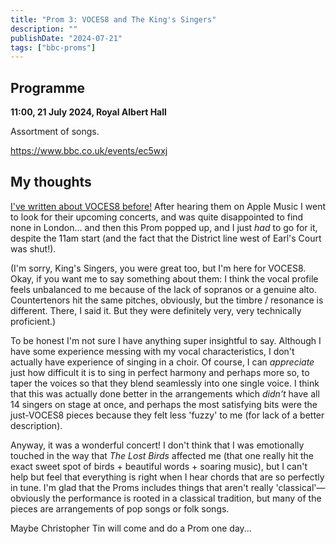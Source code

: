 ```yaml
---
title: "Prom 3: VOCES8 and The King's Singers"
description: ""
publishDate: "2024-07-21"
tags: ["bbc-proms"]
---
```


## Programme

**11:00, 21 July 2024, Royal Albert Hall**

Assortment of songs.

https://www.bbc.co.uk/events/ec5wxj

## My thoughts

[I've written about VOCES8 before!](/posts/2024-02-20-lost-birds)
After hearing them on Apple Music I went to look for their upcoming concerts, and was quite disappointed to find none in London... and then this Prom popped up, and I just _had_ to go for it, despite the 11am start (and the fact that the District line west of Earl's Court was shut!).

(I'm sorry, King's Singers, you were great too, but I'm here for VOCES8.
Okay, if you want me to say something about them: I think the vocal profile feels unbalanced to me because of the lack of sopranos or a genuine alto.
Countertenors hit the same pitches, obviously, but the timbre / resonance is different.
There, I said it.
But they were definitely very, very technically proficient.)

To be honest I'm not sure I have anything super insightful to say.
Although I have some experience messing with my vocal characteristics, I don't actually have experience of singing in a choir.
Of course, I can _appreciate_ just how difficult it is to sing in perfect harmony and perhaps more so, to taper the voices so that they blend seamlessly into one single voice.
I think that this was actually done better in the arrangements which _didn't_ have all 14 singers on stage at once, and perhaps the most satisfying bits were the just-VOCES8 pieces because they felt less 'fuzzy' to me (for lack of a better description).

Anyway, it was a wonderful concert!
I don't think that I was emotionally touched in the way that _The Lost Birds_ affected me (that one really hit the exact sweet spot of birds + beautiful words + soaring music), but I can't help but feel that everything is right when I hear chords that are so perfectly in tune.
I'm glad that the Proms includes things that aren't really 'classical'—obviously the performance is rooted in a classical tradition, but many of the pieces are arrangements of pop songs or folk songs.

Maybe Christopher Tin will come and do a Prom one day...
